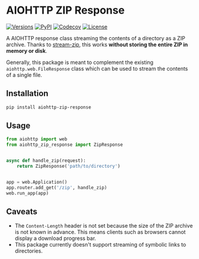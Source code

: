 # AIOHTTP ZIP Response

[![Versions][versions-image]][versions-url]
[![PyPI][pypi-image]][pypi-url]
[![Codecov][codecov-image]][codecov-url]
[![License][license-image]][license-url]

[versions-image]: https://img.shields.io/pypi/pyversions/aiohttp-zip-response
[versions-url]: https://github.com/DoctorJohn/aiohttp-zip-response/blob/main/pyproject.toml
[pypi-image]: https://img.shields.io/pypi/v/aiohttp-zip-response
[pypi-url]: https://pypi.org/project/aiohttp-zip-response/
[codecov-image]: https://codecov.io/gh/DoctorJohn/aiohttp-zip-response/branch/main/graph/badge.svg
[codecov-url]: https://codecov.io/gh/DoctorJohn/aiohttp-zip-response
[license-image]: https://img.shields.io/pypi/l/aiohttp-zip-response
[license-url]: https://github.com/DoctorJohn/aiohttp-zip-response/blob/main/LICENSE

A AIOHTTP response class streaming the contents of a directory as a ZIP archive.
Thanks to [stream-zip](https://github.com/uktrade/stream-zip/), this works **without storing the entire ZIP in memory or disk**.

Generally, this package is meant to complement the existing `aiohttp.web.FileResponse` class which can be used to stream the contents of a single file.

## Installation

```bash
pip install aiohttp-zip-response
```

## Usage

```python
from aiohttp import web
from aiohttp_zip_response import ZipResponse


async def handle_zip(request):
    return ZipResponse('path/to/directory')


app = web.Application()
app.router.add_get('/zip', handle_zip)
web.run_app(app)
```

## Caveats

- The `Content-Length` header is not set because the size of the ZIP archive is not known in advance. This means clients such as browsers cannot display a download progress bar.
- This package currently doesn't support streaming of symbolic links to directories.
